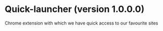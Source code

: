 # Quick-launcher (version 1.0.0.0)
Chrome extension with which we have quick access to our favourite sites
